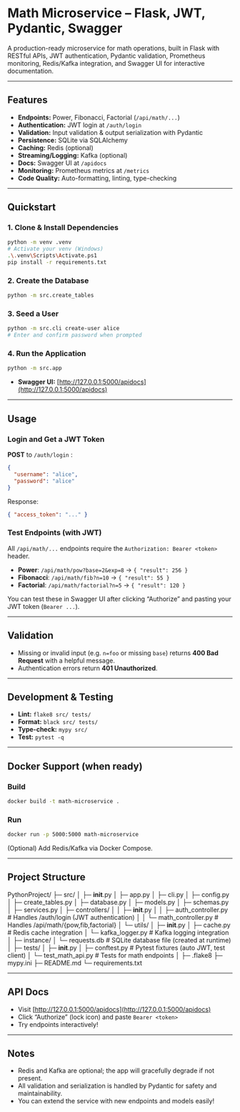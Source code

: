 # Math Microservice – Flask, JWT, Pydantic, Swagger

A production-ready microservice for math operations, built in Flask with RESTful APIs, JWT authentication, Pydantic validation, Prometheus monitoring, Redis/Kafka integration, and Swagger UI for interactive documentation.

---

## Features

- **Endpoints:** Power, Fibonacci, Factorial (`/api/math/...`)
- **Authentication:** JWT login at `/auth/login`
- **Validation:** Input validation & output serialization with Pydantic
- **Persistence:** SQLite via SQLAlchemy
- **Caching:** Redis (optional)
- **Streaming/Logging:** Kafka (optional)
- **Docs:** Swagger UI at `/apidocs`
- **Monitoring:** Prometheus metrics at `/metrics`
- **Code Quality:** Auto-formatting, linting, type-checking

---

## Quickstart

### 1. Clone & Install Dependencies

```bash
python -m venv .venv
# Activate your venv (Windows)
.\.venv\Scripts\Activate.ps1
pip install -r requirements.txt
```

### 2. Create the Database

```bash
python -m src.create_tables
```

### 3. Seed a User

```bash
python -m src.cli create-user alice
# Enter and confirm password when prompted
```

### 4. Run the Application

```bash
python -m src.app
```
- **Swagger UI:** [http://127.0.0.1:5000/apidocs](http://127.0.0.1:5000/apidocs)
---

## Usage

### Login and Get a JWT Token

**POST** to `/auth/login` :

```json
{
  "username": "alice",
  "password": "alice"
}
```

Response:

```json
{ "access_token": "..." }
```

### Test Endpoints (with JWT)

All `/api/math/...` endpoints require the `Authorization: Bearer <token>` header.

- **Power**: `/api/math/pow?base=2&exp=8` → `{ "result": 256 }`
- **Fibonacci**: `/api/math/fib?n=10` → `{ "result": 55 }`
- **Factorial**: `/api/math/factorial?n=5` → `{ "result": 120 }`

You can test these in Swagger UI after clicking “Authorize” and pasting your JWT token (`Bearer ...`).

---

## Validation

- Missing or invalid input (e.g. `n=foo` or missing `base`) returns **400 Bad Request** with a helpful message.
- Authentication errors return **401 Unauthorized**.

---

## Development & Testing

- **Lint:** `flake8 src/ tests/`
- **Format:** `black src/ tests/`
- **Type-check:** `mypy src/`
- **Test:** `pytest -q`

---

## Docker Support (when ready)

### Build

```bash
docker build -t math-microservice .
```

### Run

```bash
docker run -p 5000:5000 math-microservice
```

(Optional) Add Redis/Kafka via Docker Compose.

---

## Project Structure


PythonProject/
├─ src/
│  ├─ __init__.py
│  ├─ app.py
│  ├─ cli.py
│  ├─ config.py
│  ├─ create_tables.py
│  ├─ database.py
│  ├─ models.py
│  ├─ schemas.py
│  ├─ services.py
│  ├─ controllers/
│  │  ├─ __init__.py
│  │  ├─ auth_controller.py      # Handles /auth/login (JWT authentication)
│  │  └─ math_controller.py      # Handles /api/math/{pow,fib,factorial}
│  └─ utils/
│     ├─ __init__.py
│     ├─ cache.py                 # Redis cache integration
│     └─ kafka_logger.py          # Kafka logging integration
│
├─ instance/
│  └─ requests.db                 # SQLite database file (created at runtime)
│
├─ tests/
│  ├─ __init__.py
│  ├─ conftest.py                  # Pytest fixtures (auto JWT, test client)
│  └─ test_math_api.py             # Tests for math endpoints
│
├─ .flake8
├─ mypy.ini
├─ README.md
└─ requirements.txt


---

## API Docs

- Visit [http://127.0.0.1:5000/apidocs](http://127.0.0.1:5000/apidocs)
- Click “Authorize” (lock icon) and paste `Bearer <token>`
- Try endpoints interactively!

---

## Notes

- Redis and Kafka are optional; the app will gracefully degrade if not present.
- All validation and serialization is handled by Pydantic for safety and maintainability.
- You can extend the service with new endpoints and models easily!
